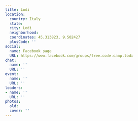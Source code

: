 ```yaml
---
title: Lodi
location:
  country: Italy
  state: 
  city: Lodi
  neighborhood: 
  coordinates: 45.313823, 9.502427
  plusCode: ''
social:
  name: Facebook page
  URL: https://www.facebook.com/groups/free.code.camp.lodi
chat:
  name: ''
  URL: ''
event:
  name: ''
  URL: ''
leaders:
- name: ''
  URL: ''
photos:
  old: 
  cover: ''
---
```

